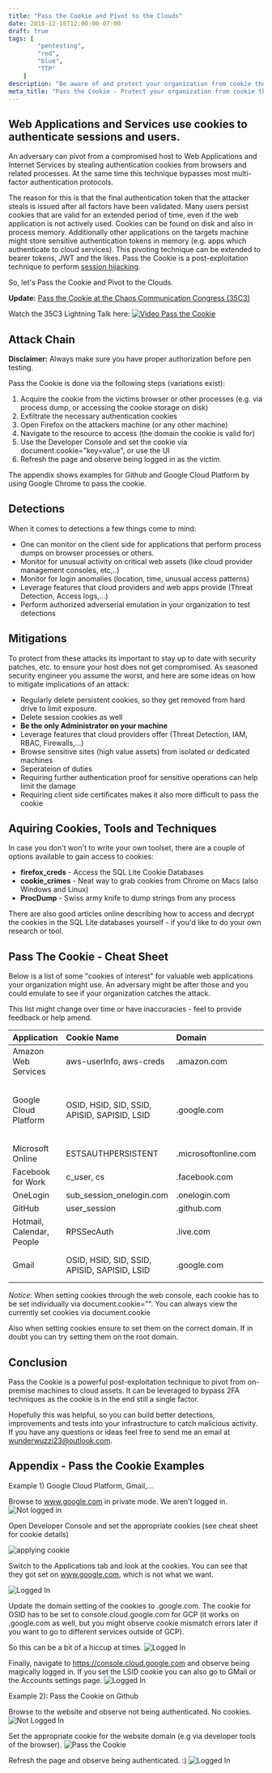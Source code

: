```yaml
---
title: "Pass the Cookie and Pivot to the Clouds"
date: 2018-12-16T12:00:00-07:00
draft: true
tags: [
        "pentesting",
        "red",
        "blue",
        "TTP"
    ]
description: "Be aware of and protect your organization from cookie theft"
meta_title: "Pass the Cookie - Protect your organization from cookie theft"
---
```


## Web Applications and Services use cookies to authenticate sessions and users.

An adversary can pivot from a compromised host to Web Applications and Internet Services by stealing authentication cookies from browsers and related processes. At the same time this technique bypasses most multi-factor authentication protocols.

The reason for this is that the final authentication token that the attacker steals is issued after all factors have been validated. Many users persist cookies that are valid for an extended period of time, even if the web application is not actively used. Cookies can be found on disk and also in process memory. Additionally other applications on the targets machine might store sensitive authentication tokens in memory (e.g. apps which authenticate to cloud services). This pivoting technique can be extended to bearer tokens, JWT and the likes.
Pass the Cookie is a post-exploitation technique to perform [session hijacking](https://www.owasp.org/index.php/Session_hijacking_attack).

So, let's Pass the Cookie and Pivot to the Clouds.

**Update:** [Pass the Cookie at the Chaos Communication Congress (35C3)](https://c3lt.de/35c3/talk/CK3DWH/)

Watch the 35C3 Lightning Talk here:
[![Video Pass the Cookie](http://img.youtube.com/vi/y24_QQjbHFA/0.jpg)](https://www.youtube.com/embed/y24_QQjbHFA?start=6630&end=6999s/ "Pass the Cookie at 35C3")


## Attack Chain

**Disclaimer:** Always make sure you have proper authorization before pen testing.

Pass the Cookie is done via the following steps (variations exist):

1. Acquire the cookie from the victims browser or other processes (e.g. via process dump, or accessing the cookie storage on disk)
2. Exfiltrate the necessary authentication cookies
3. Open Firefox on the attackers machine (or any other machine)
4. Navigate to the resource to access (the domain the cookie is valid for)
5. Use the Developer Console and set the cookie via document.cookie="key=value", or use the UI
6. Refresh the page and observe being logged in as the victim.

The appendix shows examples for Github and Google Cloud Platform by using Google Chrome to pass the cookie.

## Detections

When it comes to detections a few things come to mind:

* One can monitor on the client side for applications that perform process dumps on browser processes or others.
* Monitor for unusual activity on critical web assets (like cloud provider management consoles, etc,..)
* Monitor for login anomalies (location, time, unusual access patterns)
* Leverage features that cloud providers and web apps provide (Threat Detection, Access logs,...)
* Perform authorized adverserial emulation in your organization to test detections


## Mitigations

To protect from these attacks its important to stay up to date with security patches, etc. to ensure your host does not get compromised. As seasoned security engineer you assume the worst, and here are some ideas on how to mitigate implications of an attack:

* Regularly delete persistent cookies, so they get removed from hard drive to limit exposure.
* Delete session cookies as well
* **Be the only Administrator on your machine**
* Leverage features that cloud providers offer (Threat Detection, IAM, RBAC, Firewalls,...)
* Browse sensitive sites (high value assets) from isolated or dedicated machines
* Seperateion of duties
* Requiring further authentication proof for sensitive operations can help limit the damage
* Requiring client side certificates makes it also more difficult to pass the cookie


## Aquiring Cookies, Tools and Techniques

In case you don't won't to write your own toolset, there are a couple of options available to gain access to cookies:

* **firefox_creds** - Access the SQL Lite Cookie Databases
* **cookie_crimes** - Neat way to grab cookies from Chrome on Macs (also Windows and Linux)
* **ProcDump** - Swiss army knife to dump strings from any process 

There are also good articles online describing how to access and decrypt the cookies in the SQL Lite databases yourself - if you'd like to do your own research or tool.


## Pass The Cookie - Cheat Sheet

Below is a list of some "cookies of interest" for valuable web applications your organization might use. An adversary might be after those and you could emulate to see if your organization catches the attack. 

This list might change over time or have inaccuracies - feel to provide feedback or help amend.




| Application              | Cookie Name                     | Domain           | Notes                             |
|:-------------------------|:--------------------------------|:-----------------|:----------------------------------|
| Amazon Web Services	   | aws-userInfo, aws-creds         | .amazon.com      | https://console.aws.amazon.com    |
| Google Cloud Platform	   | OSID, HSID, SID, SSID, APISID, SAPISID, LSID          | .google.com      | https://console.cloud.google.com OSID has to be set on console.cloud.google.com, others on .google.com LSID needed for cross app auth (e.g. GCP to Gmail). |
| Microsoft Online	       | ESTSAUTHPERSISTENT	             | .microsoftonline.com	|                               |
| Facebook for Work	       | c_user, cs                      | .facebook.com    | Also works for regular Facebook   |
| OneLogin	               | sub_session_onelogin.com        | .onelogin.com	|                                   |
| GitHub	               | user_session                    | .github.com      | 
| Hotmail, Calendar, People| RPSSecAuth	                     | .live.com        | Access to hotmail,... (No OneDrive)|
| Gmail	                   | OSID, HSID, SID, SSID, APISID, SAPISID, LSID             | .google.com  | https://mail.google.com  For basic mail access only first 4 seem needed.     |

*Notice:* When setting cookies through the web console, each cookie has to be set individually via document.cookie="". 
You can always view the currently set cookies via document.cookie

Also when setting cookies ensure to set them on the correct domain. If in doubt you can try setting them on the root domain.


## Conclusion

Pass the Cookie is a powerful post-exploitation technique to pivot from on-premise machines to cloud assets. It can be leveraged to bypass 2FA techniques as the cookie is in the end still a single factor.

Hopefully this was helpful, so you can build better detections, improvements and tests into your infrastructure to catch malicious activity. If you have any questions or ideas feel free to send me an email at wunderwuzzi23@outlook.com.


## Appendix - Pass the Cookie Examples
Example 1) Google Cloud Platform, Gmail,...

Browse to www.google.com in private mode. We aren't logged in.
![Not logged in](/blog/images/kekse/step1.jpg)

Open Developer Console and set the appropriate cookies (see cheat sheet for cookie details)

![applying cookie](/blog/images/kekse/step2.jpg)

Switch to the Applications tab and look at the cookies. You can see that they got set on www.google.com, which is not what we want.

![Logged In](/blog/images/kekse/step3.jpg)

Update the domain setting of the cookies to .google.com. The cookie for OSID has to be set to console.cloud.google.com for GCP (it works on .google.com as well, but you might observe cookie mismatch errors later if you want to go to different services outside of GCP). 

So this can be a bit of a hiccup at times.
![Logged In](/blog/images/kekse/step4.jpg)

Finally, navigate to https://console.cloud.google.com and observe being magically logged in. If you set the LSID cookie you can also go to GMail or the Accounts settings page.
![Logged In](/blog/images/kekse/step5.jpg)


Example 2): Pass the Cookie on Github

Browse to the website and observe not being authenticated. No cookies.
![Not Logged In](/blog/images/kekse/GH1.png)

Set the appropriate cookie for the website domain (e.g via developer tools of the browser).
![Pass the Cookie](/blog/images/kekse/GH2.png)

Refresh the page and observe being authenticated. :)
![Logged In](/blog/images/kekse/GH3.png)

